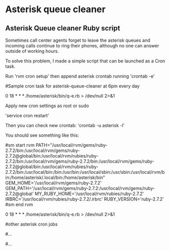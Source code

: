 # Asterisk queue cleaner
## Asterisk Queue cleaner Ruby script

Sometimes call center agents forget to leave the asterisk queues and incoming calls continue to ring their phones, although no one can answer outside of working hours.

To solve this problem, I made a simple script that can be launched as a Cron task.

Run 'rvm cron setup' then append asterisk crontab running 'crontab -e'

#Sample cron task for asterisk-queue-cleaner at 6pm every day

0 18 * * * /home/asterisk/bin/q-e.rb > /dev/null 2>&1

Apply new cron settings as root or sudo

'service cron restart'

Then you can check new crontab:
'crontab -u asterisk -l'

You should see something like this:

#sm start rvm
PATH="/usr/local/rvm/gems/ruby-2.7.2/bin:/usr/local/rvm/gems/ruby-2.7.2@global/bin:/usr/local/rvm/rubies/ruby-2.7.2/bin:/usr/local/rvm/gems/ruby-2.7.2/bin:/usr/local/rvm/gems/ruby-2.7.2@global/bin:/usr/local/rvm/rubies/ruby-2.7.2/bin:/usr/local/bin:/bin:/usr/bin:/usr/local/sbin:/usr/sbin:/usr/local/rvm/bin:/home/asterisk/.local/bin:/home/asterisk/bin"
GEM_HOME='/usr/local/rvm/gems/ruby-2.7.2'
GEM_PATH='/usr/local/rvm/gems/ruby-2.7.2:/usr/local/rvm/gems/ruby-2.7.2@global'
MY_RUBY_HOME='/usr/local/rvm/rubies/ruby-2.7.2'
IRBRC='/usr/local/rvm/rubies/ruby-2.7.2/.irbrc'
RUBY_VERSION='ruby-2.7.2'
#sm end rvm

0 18 * * * /home/asterisk/bin/q-e.rb > /dev/null 2>&1

#other asterisk cron jobs

#...

#...
